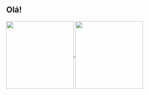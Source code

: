 ## Olá!

<a href="https://github.com/drifernandes">
  <img height="180cm" align="center" src="https://github-readme-stats.vercel.app/api?username=drifernandes&show_icons=true&hide=contribs,prs&theme=transparent"/>
  <img height="180cm" align="center" src="https://github-readme-stats.vercel.app/api/top-langs/?username=drifernandes&layout-compact&theme=transparent&langs_count=8"/>
  </a>

